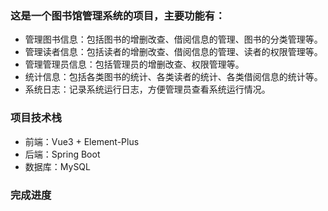 ### 这是一个图书馆管理系统的项目，主要功能有：

- 管理图书信息：包括图书的增删改查、借阅信息的管理、图书的分类管理等。
- 管理读者信息：包括读者的增删改查、借阅信息的管理、读者的权限管理等。
- 管理管理员信息：包括管理员的增删改查、权限管理等。
- 统计信息：包括各类图书的统计、各类读者的统计、各类借阅信息的统计等。
- 系统日志：记录系统运行日志，方便管理员查看系统运行情况。

### 项目技术栈

- 前端：Vue3 + Element-Plus
- 后端：Spring Boot 
- 数据库：MySQL



### 完成进度





